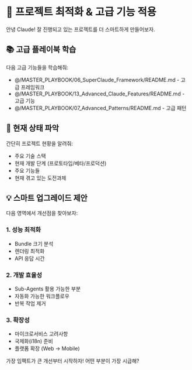 # 🎯 프로젝트 최적화 & 고급 기능 적용

안녕 Claude! 잘 진행되고 있는 프로젝트를 더 스마트하게 만들어보자.

## 📚 고급 플레이북 학습
다음 고급 기능들을 학습해줘:
- @/MASTER_PLAYBOOK/06_SuperClaude_Framework/README.md - 고급 프레임워크
- @/MASTER_PLAYBOOK/13_Advanced_Claude_Features/README.md - 고급 기능
- @/MASTER_PLAYBOOK/07_Advanced_Patterns/README.md - 고급 패턴

## 🚀 현재 상태 파악
간단히 프로젝트 현황을 알려줘:
- 주요 기술 스택
- 현재 개발 단계 (프로토타입/베타/프로덕션)
- 주요 기능들
- 현재 겪고 있는 도전과제

## 💡 스마트 업그레이드 제안
다음 영역에서 개선점을 찾아보자:

### 1. 성능 최적화
- Bundle 크기 분석
- 렌더링 최적화
- API 응답 시간

### 2. 개발 효율성
- Sub-Agents 활용 가능한 부분
- 자동화 가능한 워크플로우
- 반복 작업 제거

### 3. 확장성
- 마이크로서비스 고려사항
- 국제화(i18n) 준비
- 플랫폼 확장 (Web → Mobile)

가장 임팩트가 큰 개선부터 시작하자! 어떤 부분이 가장 시급해?